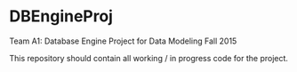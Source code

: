 # DBEngineProj
Team A1: Database Engine Project for Data Modeling Fall 2015

This repository should contain all working / in progress code for the project.

